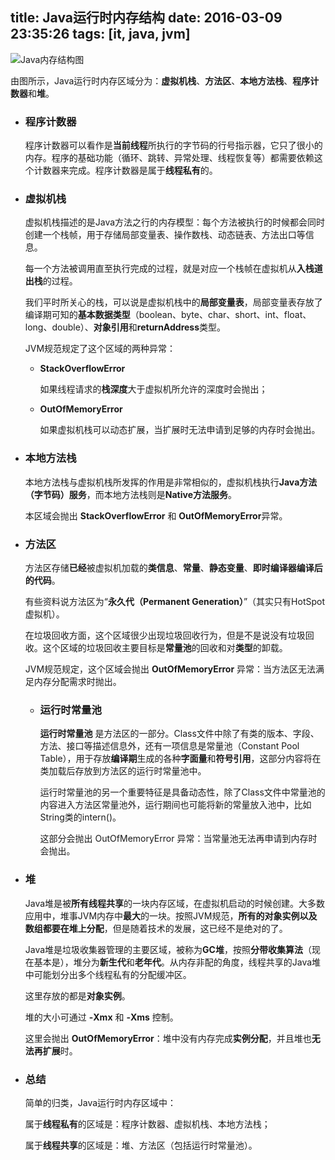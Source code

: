 title: Java运行时内存结构
date: 2016-03-09 23:35:26
tags: [it, java, jvm]
---

![Java内存结构图](http://77fkdd.com1.z0.glb.clouddn.com/it%2Fjava%2Fjava-memory-stracture.png)

由图所示，Java运行时内存区域分为：**虚拟机栈**、**方法区**、**本地方法栈**、**程序计数器**和**堆**。

<!--more-->

- ### 程序计数器
	
	程序计数器可以看作是**当前线程**所执行的字节码的行号指示器，它只了很小的内存。程序的基础功能（循环、跳转、异常处理、线程恢复等）都需要依赖这个计数器来完成。程序计数器是属于**线程私有**的。
	
- ### 虚拟机栈
	
	虚拟机栈描述的是Java方法之行的内存模型：每个方法被执行的时候都会同时创建一个栈帧，用于存储局部变量表、操作数栈、动态链表、方法出口等信息。
	
	每一个方法被调用直至执行完成的过程，就是对应一个栈帧在虚拟机从**入栈道出栈**的过程。
	
	我们平时所关心的栈，可以说是虚拟机栈中的**局部变量表**，局部变量表存放了编译期可知的**基本数据类型**（boolean、byte、char、short、int、float、long、double）、**对象引用**和**returnAddress**类型。
	
	JVM规范规定了这个区域的两种异常：
	
	- **StackOverflowError**
		
		如果线程请求的**栈深度**大于虚拟机所允许的深度时会抛出；
	
	- **OutOfMemoryError**
	
		如果虚拟机栈可以动态扩展，当扩展时无法申请到足够的内存时会抛出。

- ### 本地方法栈

	本地方法栈与虚拟机栈所发挥的作用是非常相似的，虚拟机栈执行**Java方法（字节码）服务**，而本地方法栈则是**Native方法服务**。
	
	本区域会抛出 **StackOverflowError** 和 **OutOfMemoryError**异常。
	
- ### 方法区

	方法区存储**已经**被虚拟机加载的**类信息**、**常量**、**静态变量**、**即时编译器编译后
的代码**。

	有些资料说方法区为“**永久代（Permanent Generation）**”（其实只有HotSpot虚拟机）。
	
	在垃圾回收方面，这个区域很少出现垃圾回收行为，但是不是说没有垃圾回收。这个区域的垃圾回收主要目标是**常量池**的回收和对**类型**的卸载。
	
	JVM规范规定，这个区域会抛出 **OutOfMemoryError** 异常：当方法区无法满足内存分配需求时抛出。		

	- ### 运行时常量池

		**运行时常量池** 是方法区的一部分。Class文件中除了有类的版本、字段、方法、接口等描述信息外，还有一项信息是常量池（Constant Pool Table），用于存放**编译期**生成的各种**字面量**和**符号引用**，这部分内容将在类加载后存放到方法区的运行时常量池中。
	
		运行时常量池的另一个重要特征是具备动态性，除了Class文件中常量池的内容进入方法区常量池外，运行期间也可能将新的常量放入池中，比如String类的intern()。
	
		这部分会抛出 OutOfMemoryError 异常：当常量池无法再申请到内存时会抛出。

- ### 堆

	Java堆是被**所有线程共享**的一块内存区域，在虚拟机启动的时候创建。大多数应用中，堆事JVM内存中**最大**的一块。按照JVM规范，**所有的对象实例以及数组都要在堆上分配**，但是随着技术的发展，这已经不是绝对的了。
	
	Java堆是垃圾收集器管理的主要区域，被称为**GC堆**，按照**分带收集算法**（现在基本是），堆分为**新生代**和**老年代**。从内存非配的角度，线程共享的Java堆中可能划分出多个线程私有的分配缓冲区。
	
	这里存放的都是**对象实例**。
	
	堆的大小可通过 **-Xmx** 和 **-Xms** 控制。
	
	这里会抛出 **OutOfMemoryError**：堆中没有内存完成**实例分配**，并且堆也**无法再扩展**时。

- ### 总结

	简单的归类，Java运行时内存区域中：
	
	属于**线程私有**的区域是：程序计数器、虚拟机栈、本地方法栈；
	
	属于**线程共享**的区域是：堆、方法区（包括运行时常量池）。

